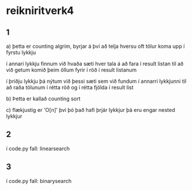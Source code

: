 # reikniritverk4

## 1

a)
þetta er counting algrím, byrjar á því að telja hversu oft tölur koma upp í fyrstu lykkju

í annari lykkju finnum við hvaða sæti hver tala á að fara í result listan til að við getum komið þeim öllum fyrir í röð í result listanum

í þriðju lykkju þá nýtum við þessi sæti sem við fundum í annarri lykkjunni til að raða tölunum í rétta röð og í rétta fjölda í result list

b) Þetta er kallað counting sort

c) flækjustig er 'O[n]' því þó það hafi þrjár lykkjur þá eru engar nested lykkjur

## 2
í code.py fall: linearsearch

## 3
í code.py fall: binarysearch
